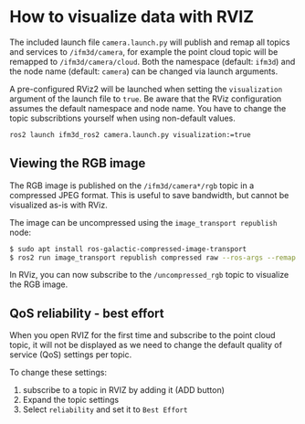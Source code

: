 # How to visualize data with RVIZ
The included launch file `camera.launch.py` will publish and remap all topics and services to `/ifm3d/camera`, 
for example the point cloud topic will be remapped to `/ifm3d/camera/cloud`.
Both the namespace (default: `ifm3d`) and the node name (default: `camera`)
can be changed via launch arguments.

A pre-configured RViz2 will be launched when setting the `visualization` argument of the launch file to `true`.
Be aware that the RViz configuration assumes the default namespace and node name.
You have to change the topic subscribtions yourself when using non-default values.
```bash
ros2 launch ifm3d_ros2 camera.launch.py visualization:=true
```
## Viewing the RGB image

The RGB image is published on the `/ifm3d/camera*/rgb` topic in a compressed JPEG format.
This is useful to save bandwidth, but cannot be visualized as-is with RViz.

The image can be uncompressed using the `image_transport republish` node:
```bash
$ sudo apt install ros-galactic-compressed-image-transport
$ ros2 run image_transport republish compressed raw --ros-args --remap /in/compressed:=/ifm3d/camera/rgb --remap out:=/uncompressed_rgb
```

In RViz, you can now subscribe to the `/uncompressed_rgb` topic to visualize the RGB image.
## QoS reliability - best effort
When you open RVIZ for the first time and subscribe to the point cloud topic, it will not be displayed as we need to change the default quality of service (QoS) settings per topic.

To change these settings:
1. subscribe to a topic in RVIZ by adding it (ADD button)
2. Expand the topic settings
3. Select `reliability` and set it to `Best Effort`
